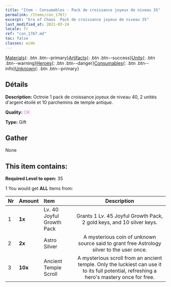 ```yaml
---
title: "Item - Consumables - Pack de croissance joyeux de niveau 35"
permalink: /Items/con_1767/
excerpt: "Era of Chaos  Pack de croissance joyeux de niveau 35"
last_modified_at: 2021-03-24
locale: fr
ref: "con_1767.md"
toc: false
classes: wide
---
```

 [Materials](/fr/Items/){: .btn .btn--primary}[Artifacts](/fr/Items/Artifacts/){: .btn .btn--success}[Units](/fr/Items/Units/){: .btn .btn--warning}[Heroes](/fr/Items/Heroes/){: .btn .btn--danger}[Consumables](/fr/Items/Consumables/){: .btn .btn--info}[Unknown](/fr/Items/Unknown/){: .btn .btn--primary}

## Détails
 **Description:** Octroie 1 pack de croissance joyeux de niveau 40, 2 unités d'argent étoilé et 10 parchemins de temple antique.

 **Quality:** <span style="color: #DA70D6">OK</span>

 **Type:** Gift

## Gather

  None

## This item contains:

 **Required Level to open:** 35

 1 You would get **ALL** items  from:

  | Nr | Amount |     Item    | Description |
  |:---|:-------|:------------|:-----------:|
  | 1 |  **1x** | Lv. 40 Joyful Growth Pack | Grants 1 Lv. 45 Joyful Growth Pack, 2 gold keys, and 10 silver keys.  | 
  | 2 |  **2x** | Astro Silver | A mysterious coin of unknown source said to grant free Astrology silver to the user once.  | 
  | 3 |  **10x** | Ancient Temple Scroll | A mysterious scroll from an ancient temple. Only the luckiest can use it to its full potential, refreshing a hero's mastery once for free.  | 
